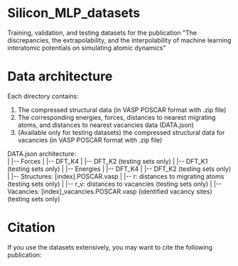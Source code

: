 # Silicon_MLP_datasets
Training, validation, and testing datasets for the publication "The discrepancies, the extrapolability, and the interpolability of machine learning interatomic potentials on simulating atomic dynamics"

# Data architecture
Each directory contains:
1.  The compressed structural data (in VASP POSCAR format with .zip file)
2.  The corresponding energies, forces, distances to nearest migrating atoms, and distances to nearest vacancies data  (DATA.json)
3.  (Available only for testing datasets) the compressed structural data for vacancies (in VASP POSCAR format with .zip file)

DATA.json architecture:  
|
|-- Forces
|       |-- DFT_K4
|       |-- DFT_K2 (testing sets only)
|       |-- DFT_K1 (testing sets only)
|
|-- Energies
|       |-- DFT_K4
|       |-- DFT_K2 (testing sets only)
|
|-- Structures: [index].POSCAR.vasp
|
|-- r: distances to migrating atoms (testing sets only)
|
|-- r_v: distances to vacancies (testing sets only)
|
|-- Vacancies: [index]_vacancies.POSCAR.vasp
               (identified vacancy sites)
               (testing sets only)

# Citation
If you use the datasets extensively, you may want to cite the following publication:
